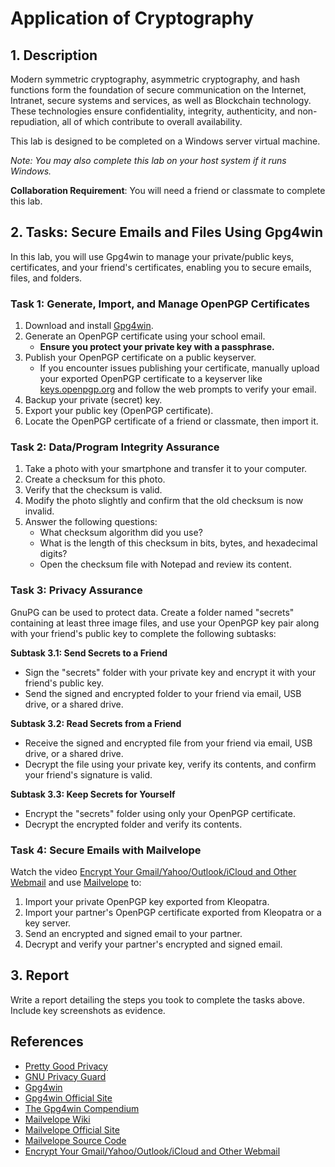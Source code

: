 # Application of Cryptography

## 1. Description
Modern symmetric cryptography, asymmetric cryptography, and hash functions form the foundation of secure communication on the Internet, Intranet, secure systems and services, as well as Blockchain technology. These technologies ensure confidentiality, integrity, authenticity, and non-repudiation, all of which contribute to overall availability.

This lab is designed to be completed on a Windows server virtual machine.

_Note: You may also complete this lab on your host system if it runs Windows._

**Collaboration Requirement**: You will need a friend or classmate to complete this lab.

## 2. Tasks: Secure Emails and Files Using Gpg4win
In this lab, you will use Gpg4win to manage your private/public keys, certificates, and your friend's certificates, enabling you to secure emails, files, and folders.

### Task 1: Generate, Import, and Manage OpenPGP Certificates
1. Download and install [Gpg4win](https://www.gpg4win.org/).
2. Generate an OpenPGP certificate using your school email.
   - **Ensure you protect your private key with a passphrase.**
3. Publish your OpenPGP certificate on a public keyserver.
   - If you encounter issues publishing your certificate, manually upload your exported OpenPGP certificate to a keyserver like [keys.openpgp.org](https://keys.openpgp.org/) and follow the web prompts to verify your email.
4. Backup your private (secret) key.
5. Export your public key (OpenPGP certificate).
6. Locate the OpenPGP certificate of a friend or classmate, then import it.

### Task 2: Data/Program Integrity Assurance
1. Take a photo with your smartphone and transfer it to your computer.
2. Create a checksum for this photo.
3. Verify that the checksum is valid.
4. Modify the photo slightly and confirm that the old checksum is now invalid.
5. Answer the following questions:
   - What checksum algorithm did you use?
   - What is the length of this checksum in bits, bytes, and hexadecimal digits?
   - Open the checksum file with Notepad and review its content.

### Task 3: Privacy Assurance
GnuPG can be used to protect data. Create a folder named "secrets" containing at least three image files, and use your OpenPGP key pair along with your friend's public key to complete the following subtasks:

**Subtask 3.1: Send Secrets to a Friend**
- Sign the "secrets" folder with your private key and encrypt it with your friend's public key.
- Send the signed and encrypted folder to your friend via email, USB drive, or a shared drive.

**Subtask 3.2: Read Secrets from a Friend**
- Receive the signed and encrypted file from your friend via email, USB drive, or a shared drive.
- Decrypt the file using your private key, verify its contents, and confirm your friend's signature is valid.

**Subtask 3.3: Keep Secrets for Yourself**
- Encrypt the "secrets" folder using only your OpenPGP certificate.
- Decrypt the encrypted folder and verify its contents.

### Task 4: Secure Emails with Mailvelope
Watch the video [Encrypt Your Gmail/Yahoo/Outlook/iCloud and Other Webmail](https://youtu.be/-Hz40_P6bVE) and use [Mailvelope](https://www.mailvelope.com/) to:
1. Import your private OpenPGP key exported from Kleopatra.
2. Import your partner's OpenPGP certificate exported from Kleopatra or a key server.
3. Send an encrypted and signed email to your partner.
4. Decrypt and verify your partner's encrypted and signed email.

## 3. Report
Write a report detailing the steps you took to complete the tasks above. Include key screenshots as evidence.

## References
- [Pretty Good Privacy](https://en.wikipedia.org/wiki/Pretty_Good_Privacy)
- [GNU Privacy Guard](https://en.wikipedia.org/wiki/GNU_Privacy_Guard)
- [Gpg4win](https://en.wikipedia.org/wiki/Gpg4win)
- [Gpg4win Official Site](https://www.gpg4win.org)
- [The Gpg4win Compendium](https://files.gpg4win.org/doc/gpg4win-compendium-en.pdf)
- [Mailvelope Wiki](https://en.wikipedia.org/wiki/Mailvelope)
- [Mailvelope Official Site](https://www.mailvelope.com)
- [Mailvelope Source Code](https://github.com/mailvelope/)
- [Encrypt Your Gmail/Yahoo/Outlook/iCloud and Other Webmail](https://www.youtube.com/watch?v=-Hz40_P6bVE)